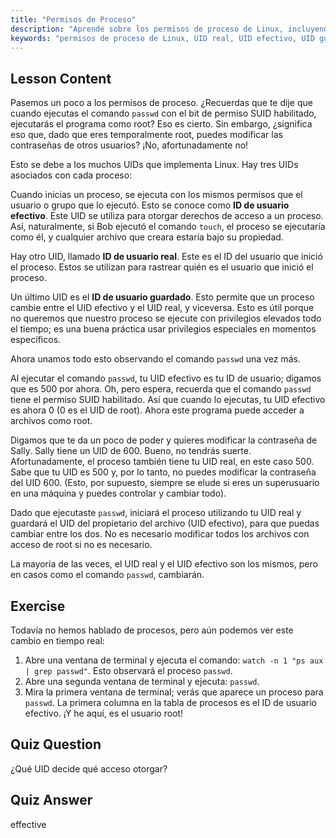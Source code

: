```yaml
---
title: "Permisos de Proceso"
description: "Aprende sobre los permisos de proceso de Linux, incluyendo los IDs de Usuario Real, Efectivo y Guardado. Comprende cómo los UIDs impactan la seguridad y la ejecución de comandos. ¡Empieza a aprender hoy mismo!"
keywords: "permisos de proceso de Linux, UID real, UID efectivo, UID guardado, seguridad de Linux, comando passwd, tutorial de Linux, Linux para principiantes"
---
```


## Lesson Content

Pasemos un poco a los permisos de proceso. ¿Recuerdas que te dije que cuando ejecutas el comando `passwd` con el bit de permiso SUID habilitado, ejecutarás el programa como root? Eso es cierto. Sin embargo, ¿significa eso que, dado que eres temporalmente root, puedes modificar las contraseñas de otros usuarios? ¡No, afortunadamente no!

Esto se debe a los muchos UIDs que implementa Linux. Hay tres UIDs asociados con cada proceso:

Cuando inicias un proceso, se ejecuta con los mismos permisos que el usuario o grupo que lo ejecutó. Esto se conoce como **ID de usuario efectivo**. Este UID se utiliza para otorgar derechos de acceso a un proceso. Así, naturalmente, si Bob ejecutó el comando `touch`, el proceso se ejecutaría como él, y cualquier archivo que creara estaría bajo su propiedad.

Hay otro UID, llamado **ID de usuario real**. Este es el ID del usuario que inició el proceso. Estos se utilizan para rastrear quién es el usuario que inició el proceso.

Un último UID es el **ID de usuario guardado**. Esto permite que un proceso cambie entre el UID efectivo y el UID real, y viceversa. Esto es útil porque no queremos que nuestro proceso se ejecute con privilegios elevados todo el tiempo; es una buena práctica usar privilegios especiales en momentos específicos.

Ahora unamos todo esto observando el comando `passwd` una vez más.

Al ejecutar el comando `passwd`, tu UID efectivo es tu ID de usuario; digamos que es 500 por ahora. Oh, pero espera, recuerda que el comando `passwd` tiene el permiso SUID habilitado. Así que cuando lo ejecutas, tu UID efectivo es ahora 0 (0 es el UID de root). Ahora este programa puede acceder a archivos como root.

Digamos que te da un poco de poder y quieres modificar la contraseña de Sally. Sally tiene un UID de 600. Bueno, no tendrás suerte. Afortunadamente, el proceso también tiene tu UID real, en este caso 500. Sabe que tu UID es 500 y, por lo tanto, no puedes modificar la contraseña del UID 600. (Esto, por supuesto, siempre se elude si eres un superusuario en una máquina y puedes controlar y cambiar todo).

Dado que ejecutaste `passwd`, iniciará el proceso utilizando tu UID real y guardará el UID del propietario del archivo (UID efectivo), para que puedas cambiar entre los dos. No es necesario modificar todos los archivos con acceso de root si no es necesario.

La mayoría de las veces, el UID real y el UID efectivo son los mismos, pero en casos como el comando `passwd`, cambiarán.

## Exercise

Todavía no hemos hablado de procesos, pero aún podemos ver este cambio en tiempo real:

1. Abre una ventana de terminal y ejecuta el comando: `watch -n 1 "ps aux | grep passwd"`. Esto observará el proceso `passwd`.
2. Abre una segunda ventana de terminal y ejecuta: `passwd`.
3. Mira la primera ventana de terminal; verás que aparece un proceso para `passwd`. La primera columna en la tabla de procesos es el ID de usuario efectivo. ¡Y he aquí, es el usuario root!

## Quiz Question

¿Qué UID decide qué acceso otorgar?

## Quiz Answer

effective
